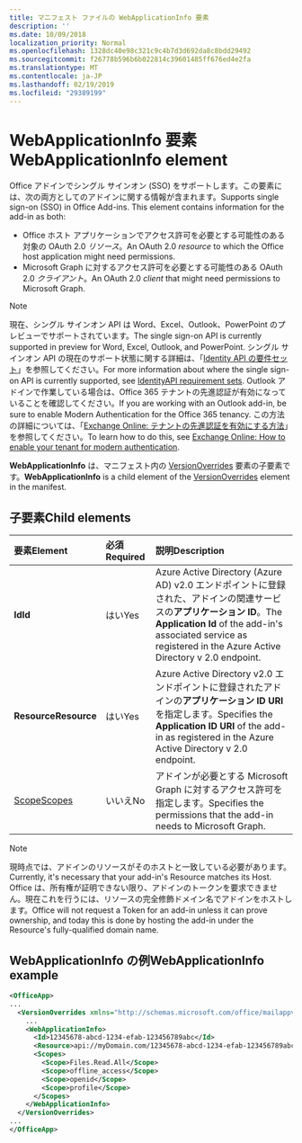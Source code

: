 ```yaml
---
title: マニフェスト ファイルの WebApplicationInfo 要素
description: ''
ms.date: 10/09/2018
localization_priority: Normal
ms.openlocfilehash: 1328dc40e98c321c9c4b7d3d692da8c8bdd29492
ms.sourcegitcommit: f26778b596b6b022814c39601485ff676ed4e2fa
ms.translationtype: MT
ms.contentlocale: ja-JP
ms.lasthandoff: 02/19/2019
ms.locfileid: "29389199"
---
```

# <a name="webapplicationinfo-element"></a><span data-ttu-id="f52b0-102">WebApplicationInfo 要素</span><span class="sxs-lookup"><span data-stu-id="f52b0-102">WebApplicationInfo element</span></span>

<span data-ttu-id="f52b0-103">Office アドインでシングル サインオン (SSO) をサポートします。この要素には、次の両方としてのアドインに関する情報が含まれます。</span><span class="sxs-lookup"><span data-stu-id="f52b0-103">Supports single sign-on (SSO) in Office Add-ins. This element contains information for the add-in as both:</span></span>

- <span data-ttu-id="f52b0-104">Office ホスト アプリケーションでアクセス許可を必要とする可能性のある対象の OAuth 2.0 *リソース*。</span><span class="sxs-lookup"><span data-stu-id="f52b0-104">An OAuth 2.0 *resource* to which the Office host application might need permissions.</span></span>
- <span data-ttu-id="f52b0-105">Microsoft Graph に対するアクセス許可を必要とする可能性のある OAuth 2.0 *クライアント*。</span><span class="sxs-lookup"><span data-stu-id="f52b0-105">An OAuth 2.0 *client* that might need permissions to Microsoft Graph.</span></span>

> [!NOTE]
> <span data-ttu-id="f52b0-106">現在、シングル サインオン API は Word、Excel、Outlook、PowerPoint のプレビューでサポートされています。</span><span class="sxs-lookup"><span data-stu-id="f52b0-106">The single sign-on API is currently supported in preview for Word, Excel, Outlook, and PowerPoint.</span></span> <span data-ttu-id="f52b0-107">シングル サインオン API の現在のサポート状態に関する詳細は、「[Identity API の要件セット](https://docs.microsoft.com/office/dev/add-ins/reference/requirement-sets/identity-api-requirement-sets)」を参照してください。</span><span class="sxs-lookup"><span data-stu-id="f52b0-107">For more information about where the single sign-on API is currently supported, see [IdentityAPI requirement sets](https://docs.microsoft.com/office/dev/add-ins/reference/requirement-sets/identity-api-requirement-sets).</span></span> <span data-ttu-id="f52b0-108">Outlook アドインで作業している場合は、Office 365 テナントの先進認証が有効になっていることを確認してください。</span><span class="sxs-lookup"><span data-stu-id="f52b0-108">If you are working with an Outlook add-in, be sure to enable Modern Authentication for the Office 365 tenancy.</span></span> <span data-ttu-id="f52b0-109">この方法の詳細については、「[Exchange Online: テナントの先進認証を有効にする方法](https://social.technet.microsoft.com/wiki/contents/articles/32711.exchange-online-how-to-enable-your-tenant-for-modern-authentication.aspx)」を参照してください。</span><span class="sxs-lookup"><span data-stu-id="f52b0-109">To learn how to do this, see [Exchange Online: How to enable your tenant for modern authentication](https://social.technet.microsoft.com/wiki/contents/articles/32711.exchange-online-how-to-enable-your-tenant-for-modern-authentication.aspx).</span></span>

<span data-ttu-id="f52b0-110">**WebApplicationInfo** は、マニフェスト内の [VersionOverrides](versionoverrides.md) 要素の子要素です。</span><span class="sxs-lookup"><span data-stu-id="f52b0-110">**WebApplicationInfo** is a child element of the [VersionOverrides](versionoverrides.md) element in the manifest.</span></span>  

## <a name="child-elements"></a><span data-ttu-id="f52b0-111">子要素</span><span class="sxs-lookup"><span data-stu-id="f52b0-111">Child elements</span></span>

|  <span data-ttu-id="f52b0-112">要素</span><span class="sxs-lookup"><span data-stu-id="f52b0-112">Element</span></span> |  <span data-ttu-id="f52b0-113">必須</span><span class="sxs-lookup"><span data-stu-id="f52b0-113">Required</span></span>  |  <span data-ttu-id="f52b0-114">説明</span><span class="sxs-lookup"><span data-stu-id="f52b0-114">Description</span></span>  |
|:-----|:-----|:-----|
|  <span data-ttu-id="f52b0-115">**Id**</span><span class="sxs-lookup"><span data-stu-id="f52b0-115">**Id**</span></span>    |  <span data-ttu-id="f52b0-116">はい</span><span class="sxs-lookup"><span data-stu-id="f52b0-116">Yes</span></span>   |  <span data-ttu-id="f52b0-117">Azure Active Directory (Azure AD) v2.0 エンドポイントに登録された、アドインの関連サービスの**アプリケーション ID**。</span><span class="sxs-lookup"><span data-stu-id="f52b0-117">The **Application Id** of the add-in's associated service as registered in the Azure Active Directory v 2.0 endpoint.</span></span>|
|  <span data-ttu-id="f52b0-118">**Resource**</span><span class="sxs-lookup"><span data-stu-id="f52b0-118">**Resource**</span></span>  |  <span data-ttu-id="f52b0-119">はい</span><span class="sxs-lookup"><span data-stu-id="f52b0-119">Yes</span></span>   |  <span data-ttu-id="f52b0-120">Azure Active Directory v2.0 エンドポイントに登録されたアドインの**アプリケーション ID URI** を指定します。</span><span class="sxs-lookup"><span data-stu-id="f52b0-120">Specifies the **Application ID URI** of the add-in as registered in the Azure Active Directory v 2.0 endpoint.</span></span>|
|  [<span data-ttu-id="f52b0-121">Scope</span><span class="sxs-lookup"><span data-stu-id="f52b0-121">Scopes</span></span>](scopes.md)                |  <span data-ttu-id="f52b0-122">いいえ</span><span class="sxs-lookup"><span data-stu-id="f52b0-122">No</span></span>  |  <span data-ttu-id="f52b0-123">アドインが必要とする Microsoft Graph に対するアクセス許可を指定します。</span><span class="sxs-lookup"><span data-stu-id="f52b0-123">Specifies the permissions that the add-in needs to Microsoft Graph.</span></span>  |

> [!NOTE] 
> <span data-ttu-id="f52b0-124">現時点では、アドインのリソースがそのホストと一致している必要があります。</span><span class="sxs-lookup"><span data-stu-id="f52b0-124">Currently, it's necessary that your add-in's Resource matches its Host.</span></span> <span data-ttu-id="f52b0-125">Office は、所有権が証明できない限り、アドインのトークンを要求できません。現在これを行うには、リソースの完全修飾ドメイン名でアドインをホストします。</span><span class="sxs-lookup"><span data-stu-id="f52b0-125">Office will not request a Token for an add-in unless it can prove ownership, and today this is done by hosting the add-in under the Resource's fully-qualified domain name.</span></span>

## <a name="webapplicationinfo-example"></a><span data-ttu-id="f52b0-126">WebApplicationInfo の例</span><span class="sxs-lookup"><span data-stu-id="f52b0-126">WebApplicationInfo example</span></span>

```xml
<OfficeApp>
...
  <VersionOverrides xmlns="http://schemas.microsoft.com/office/mailappversionoverrides" xsi:type="VersionOverridesV1_0">
    ...
    <WebApplicationInfo>
      <Id>12345678-abcd-1234-efab-123456789abc</Id>
      <Resource>api://myDomain.com/12345678-abcd-1234-efab-123456789abc<Resource>
      <Scopes>
        <Scope>Files.Read.All</Scope>
        <Scope>offline_access</Scope>
        <Scope>openid</Scope>
        <Scope>profile</Scope>        
      </Scopes>
    </WebApplicationInfo>
  </VersionOverrides>
...
</OfficeApp>
```
